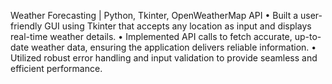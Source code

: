 Weather Forecasting | Python, Tkinter, OpenWeatherMap API 
• Built a user-friendly GUI using Tkinter that accepts any location as input and displays real-time weather details. 
• Implemented API calls to fetch accurate, up-to-date weather data, ensuring the application delivers reliable information. 
• Utilized robust error handling and input validation to provide seamless and efficient performance.
